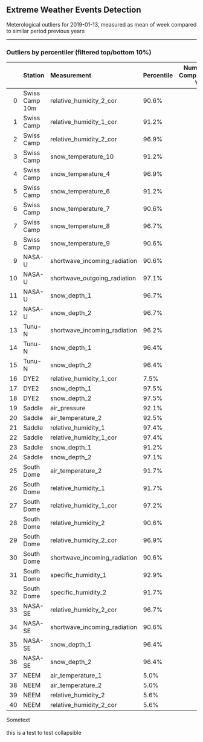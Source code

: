 <h2>Extreme Weather Events Detection</h2>
<p>Meterological outliers for 2019-01-13, measured as mean of week compared to similar period previous years</p>

<hr />

<h3>Outliers by percentiler (filtered top/bottom 10%)</h3>

|    | Station        | Measurement                  | Percentile   |   Number of Comparison Values |   Original Value |        Median |
|---:|:---------------|:-----------------------------|:-------------|------------------------------:|-----------------:|--------------:|
|  0 | Swiss Camp 10m | relative_humidity_2_cor      | 90.6%        |                            16 |       88.5957    |  81.6657      |
|  1 | Swiss Camp     | relative_humidity_1_cor      | 91.2%        |                            17 |      109.02      | 100.726       |
|  2 | Swiss Camp     | relative_humidity_2_cor      | 96.9%        |                            16 |      115.697     | 103.655       |
|  3 | Swiss Camp     | snow_temperature_10          | 91.2%        |                            17 |       -7.90857   |  -9.63714     |
|  4 | Swiss Camp     | snow_temperature_4           | 96.9%        |                            16 |       -4.66857   |  -8.19357     |
|  5 | Swiss Camp     | snow_temperature_6           | 91.2%        |                            17 |       -5.19      |  -8.11714     |
|  6 | Swiss Camp     | snow_temperature_7           | 90.6%        |                            16 |       -5.68429   |  -8.19286     |
|  7 | Swiss Camp     | snow_temperature_8           | 96.7%        |                            15 |       -4.57143   |  -8.52857     |
|  8 | Swiss Camp     | snow_temperature_9           | 90.6%        |                            16 |       -7.11857   |  -8.59        |
|  9 | NASA-U         | shortwave_incoming_radiation | 90.6%        |                            16 |        0.0214286 |   0.000714286 |
| 10 | NASA-U         | shortwave_outgoing_radiation | 97.1%        |                            17 |        0.0128571 |   0           |
| 11 | NASA-U         | snow_depth_1                 | 96.7%        |                            15 |       18.3814    |   9.90571     |
| 12 | NASA-U         | snow_depth_2                 | 96.7%        |                            15 |       18.0643    |   9.30429     |
| 13 | Tunu-N         | shortwave_incoming_radiation | 96.2%        |                            13 |        0.127143  |   0.0485714   |
| 14 | Tunu-N         | snow_depth_1                 | 96.4%        |                            14 |        7.81286   |   3.25571     |
| 15 | Tunu-N         | snow_depth_2                 | 96.4%        |                            14 |        7.54      |   3.41571     |
| 16 | DYE2           | relative_humidity_1_cor      | 7.5%         |                            20 |       91.2029    |  95.4807      |
| 17 | DYE2           | snow_depth_1                 | 97.5%        |                            20 |       13.38      |   8.96643     |
| 18 | DYE2           | snow_depth_2                 | 97.5%        |                            20 |       15.2043    |  10.4579      |
| 19 | Saddle         | air_pressure                 | 92.1%        |                            19 |      732.733     | 722.094       |
| 20 | Saddle         | air_temperature_2            | 92.5%        |                            20 |      -24.9329    | -30.3336      |
| 21 | Saddle         | relative_humidity_1          | 97.4%        |                            19 |       93.2271    |  75.4329      |
| 22 | Saddle         | relative_humidity_1_cor      | 97.4%        |                            19 |      118.826     |  97.5843      |
| 23 | Saddle         | snow_depth_1                 | 91.2%        |                            17 |       18.3371    |  10.1514      |
| 24 | Saddle         | snow_depth_2                 | 97.1%        |                            17 |       19.7214    |  10.6814      |
| 25 | South Dome     | air_temperature_2            | 91.7%        |                            18 |      -22.34      | -28.0143      |
| 26 | South Dome     | relative_humidity_1          | 91.7%        |                            18 |       93.7871    |  76.4064      |
| 27 | South Dome     | relative_humidity_1_cor      | 97.2%        |                            18 |      117.536     | 101.948       |
| 28 | South Dome     | relative_humidity_2          | 90.6%        |                            16 |       85.6071    |  77.3793      |
| 29 | South Dome     | relative_humidity_2_cor      | 96.9%        |                            16 |      106.274     |  99.8864      |
| 30 | South Dome     | shortwave_incoming_radiation | 90.6%        |                            16 |        5.96571   |   4.63048     |
| 31 | South Dome     | specific_humidity_1          | 92.9%        |                             7 |        0.875714  |   0.495714    |
| 32 | South Dome     | specific_humidity_2          | 91.7%        |                             6 |        0.85      |   0.581429    |
| 33 | NASA-SE        | relative_humidity_2_cor      | 96.7%        |                            15 |      112.553     | 100.831       |
| 34 | NASA-SE        | shortwave_incoming_radiation | 90.6%        |                            16 |        2.86143   |   1.70429     |
| 35 | NASA-SE        | snow_depth_1                 | 96.4%        |                            14 |       33.33      |  10.0693      |
| 36 | NASA-SE        | snow_depth_2                 | 96.4%        |                            14 |       31.76      |  11.1343      |
| 37 | NEEM           | air_temperature_1            | 5.0%         |                            10 |      -45.6529    | -36.1943      |
| 38 | NEEM           | air_temperature_2            | 5.0%         |                            10 |      -45.0371    | -35.9807      |
| 39 | NEEM           | relative_humidity_2          | 5.6%         |                             9 |       58.2257    |  68.7543      |
| 40 | NEEM           | relative_humidity_2_cor      | 5.6%         |                             9 |       88.9786    |  97.0271      |

<p><test> <summary>Sometext</summary> 
 <br/> this is a test to test collapsible 
 </test></p>

